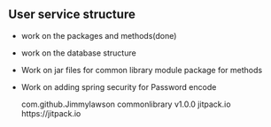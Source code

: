 ## User service structure
- work on the packages and methods(done)
- work on the database structure
- Work on jar files for common library module package for methods 
- Work on adding spring security for Password encode

     <dependency>
            <groupId>com.github.Jimmylawson</groupId>
            <artifactId>commonlibrary</artifactId>
            <version>v1.0.0</version> <!-- use your Git tag -->
        </dependency>
   

    <!--Jitpack.io-->
    <repositories>
        <repository>
            <id>jitpack.io</id>
            <url>https://jitpack.io</url>
        </repository>
    </repositories>
